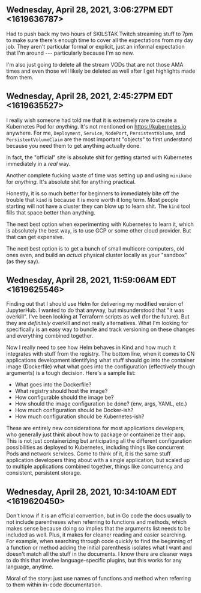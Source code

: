 ## Wednesday, April 28, 2021, 3:06:27PM EDT <1619636787>

Had to push back my two hours of SKILSTAK Twitch streaming stuff to 7pm
to make sure there's enough time to cover all the expectations from my
day job. They aren't particular formal or explicit, just an informal
expectation that I'm around --- particularly because I'm so new.

I'm also just going to delete all the stream VODs that are not those AMA
times and even those will likely be deleted as well after I get
highlights made from them.

## Wednesday, April 28, 2021, 2:45:27PM EDT <1619635527>

I really wish someone had told me that it is extremely rare to create a
Kubernetes Pod for *anything*. It's not mentioned on
<https://kubernetes.io> anywhere. For me, `Deployment`, `Service`,
`NodePort`, `PersistentVolume`, and `PersistentVolumeClaim` are the most
important "objects" to first understand because you need them to get
anything actually done.

In fact, the "official" site is absolute shit for getting started with
Kubernetes immediately in a *real* way.

Another complete fucking waste of time was setting up and using
`minikube` for *anything*. It's absolute shit for anything practical.

Honestly, it is so much better for beginners to immediately bite off the
trouble that `kind` is because it is more worth it long term. Most
people starting will not have a cluster they can blow up to learn shit.
The `kind` tool fills that space better than anything. 

The next best option when experimenting with Kubernetes to learn it,
which is absolutely the best way, is to use GCP or some other cloud
provider. But that can get expensive.

The next best option is to get a bunch of small multicore computers, old
ones even, and build an *actual* physical cluster locally as your
"sandbox" (as they say).

## Wednesday, April 28, 2021, 11:59:06AM EDT <1619625546>

Finding out that I should use Helm for delivering my modified version of
JupyterHub. I wanted to do that anyway, but misunderstood that "it was
overkill". I've been looking at Terraform scripts as well (for the
future). But they are *definitely* overkill and not really alternatives.
What I'm looking for specifically is an easy way to bundle and track
versioning on these changes and everything combined together.

Now I really need to see how Helm behaves in Kind and how much it
integrates with stuff from the registry. The bottom line, when it comes
to CN applications development identifying what stuff should
go into the container image (Dockerfile) what what goes into the
configuration (effectively though arguments) is a tough decision. Here's
a sample list:

* What goes into the Dockerfile?
* What registry should host the image?
* How configurable should the image be?
* How should the image configuration be done? (env, args, YAML, etc.)
* How much configuration should be Docker-ish?
* How much configuration should be Kubernetes-ish?

These are entirely new considerations for most applications developers,
who generally just think about how to package or containerize their app.
This is not just containerizing but anticipating all the different
configuration possibilities as deployed to Kubernetes, including things
like concurrent Pods and network services. Come to think of it, it is
the same stuff application developers thing about with a single
application, but scaled up to multiple applications combined together,
things like concurrency and consistent, persistent storage.

## Wednesday, April 28, 2021, 10:34:10AM EDT <1619620450>

Don't know if it is an official convention, but in Go code the docs
usually to not include parentheses when referring to functions and
methods, which makes sense because doing so implies that the arguments
list needs to be included as well. Plus, it makes for cleaner reading
and easier searching. For example, when searching through code quickly
to find the beginning of a function or method adding the initial
parenthesis isolates what I want and doesn't match all the stuff in the
documents. I know there are cleaner ways to do this that involve
language-specific plugins, but this works for any language, anytime.

Moral of the story: just use names of functions and method when
referring to them within in-code documentation.

